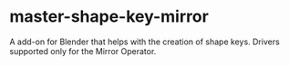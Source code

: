 # master-shape-key-mirror
A add-on for Blender that helps with the creation of shape keys. Drivers supported only for the Mirror Operator.

